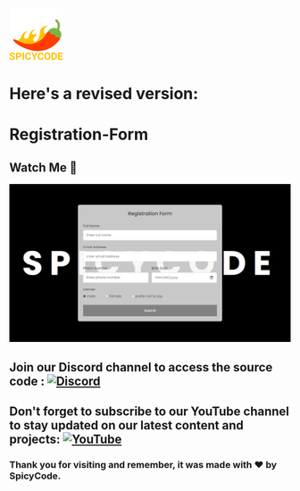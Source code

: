 
![Watch Me][def]

# Here's a revised version:

# Registration-Form

## Watch Me 💛
<a href="https://dsc.gg/Spicycode"><img src="https://github.com/Spicy1Code/Registration-Form/blob/main/img/Capture12.PNG" alt="SPICYCODE Developer" width="1000"></a>

## Join our Discord channel to access the source code : [![Discord](https://img.shields.io/badge/Discord-%237289DA.svg?logo=discord&logoColor=white)](https://dsc.gg/spicycode)

## Don't forget to subscribe to our YouTube channel to stay updated on our latest content and projects: [![YouTube](https://img.shields.io/badge/YouTube-%23FF0000.svg?logo=YouTube&logoColor=white)](https://youtube.com/@ITz-Zekky) 

### Thank you for visiting and remember, it was made with ❤️ by SpicyCode.

[def]: ./img/icons8-chili-pepper-96.png

